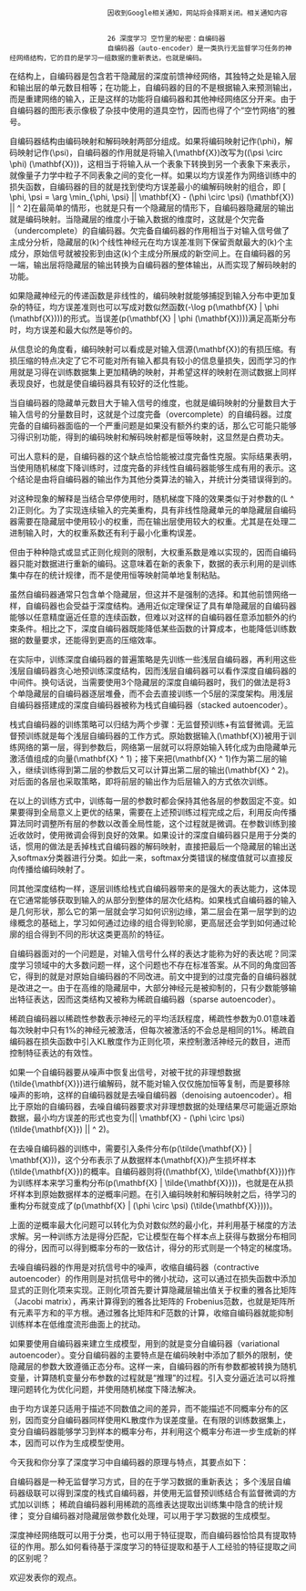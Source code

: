 
                            
                            因收到Google相关通知，网站将会择期关闭。相关通知内容
                            
                            
                            26 深度学习 空竹里的秘密：自编码器
                            自编码器（auto-encoder）是一类执行无监督学习任务的神经网络结构，它的目的是学习一组数据的重新表达，也就是编码。

在结构上，自编码器是包含若干隐藏层的深度前馈神经网络，其独特之处是输入层和输出层的单元数目相等；在功能上，自编码器的目的不是根据输入来预测输出，而是重建网络的输入，正是这样的功能将自编码器和其他神经网络区分开来。由于自编码器的图形表示像极了杂技中使用的道具空竹，因而也得了个“空竹网络”的雅号。

自编码器结构由编码映射和解码映射两部分组成。如果将编码映射记作\(\\phi\)，解码映射记作\(\\psi\)，自编码器的作用就是将输入\(\\mathbf{X}\)改写为\((\\psi \\circ \\phi) (\\mathbf{X})\)，这相当于将输入从一个表象下转换到另一个表象下来表示，就像量子力学中粒子不同表象之间的变化一样。如果以均方误差作为网络训练中的损失函数，自编码器的目的就是找到使均方误差最小的编解码映射的组合，即
\[ \\phi, \\psi = \\arg \\min_{\\phi, \\psi} || \\mathbf{X} - (\\phi \\circ \\psi) (\\mathbf{X}) || ^ 2\]在最简单的情形，也就是只有一个隐藏层的情形下，自编码器隐藏层的输出就是编码映射。当隐藏层的维度小于输入数据的维度时，这就是个欠完备（undercomplete）的自编码器。欠完备自编码器的作用相当于对输入信号做了主成分分析，隐藏层的\(k\)个线性神经元在均方误差准则下保留贡献最大的\(k\)个主成分，原始信号就被投影到由这\(k\)个主成分所展成的新空间上。在自编码器的另一端，输出层将隐藏层的输出转换为自编码器的整体输出，从而实现了解码映射的功能。

如果隐藏神经元的传递函数是非线性的，编码映射就能够捕捉到输入分布中更加复杂的特征，均方误差准则也可以写成对数似然函数\(-\\log p(\\mathbf{X} | \\phi (\\mathbf{X}))\)的形式。当误差\(p(\\mathbf{X} | \\phi (\\mathbf{X}))\)满足高斯分布时，均方误差和最大似然是等价的。

从信息论的角度看，编码映射可以看成是对输入信源\(\\mathbf{X}\)的有损压缩。有损压缩的特点决定了它不可能对所有输入都具有较小的信息量损失，因而学习的作用就是习得在训练数据集上更加精确的映射，并希望这样的映射在测试数据上同样表现良好，也就是使自编码器具有较好的泛化性能。

当自编码器的隐藏单元数目大于输入信号的维度，也就是编码映射的分量数目大于输入信号的分量数目时，这就是个过度完备（overcomplete）的自编码器。过度完备的自编码器面临的一个严重问题是如果没有额外约束的话，那么它可能只能够习得识别功能，得到的编码映射和解码映射都是恒等映射，这显然是白费功夫。

可出人意料的是，自编码器的这个缺点恰恰能被过度完备性克服。实际结果表明，当使用随机梯度下降训练时，过度完备的非线性自编码器能够生成有用的表示。这个结论是由将自编码器的输出作为其他分类算法的输入，并统计分类错误得到的。

对这种现象的解释是当结合早停使用时，随机梯度下降的效果类似于对参数的\(L ^ 2\)正则化。为了实现连续输入的完美重构，具有非线性隐藏单元的单隐藏层自编码器需要在隐藏层中使用较小的权重，而在输出层使用较大的权重。尤其是在处理二进制输入时，大的权重系数还有利于最小化重构误差。

但由于种种隐式或显式正则化规则的限制，大权重系数是难以实现的，因而自编码器只能对数据进行重新的编码。这意味着在新的表象下，数据的表示利用的是训练集中存在的统计规律，而不是使用恒等映射简单地复制粘贴。

虽然自编码器通常只包含单个隐藏层，但这并不是强制的选择。和其他前馈网络一样，自编码器也会受益于深度结构。通用近似定理保证了具有单隐藏层的自编码器能够以任意精度逼近任意的连续函数，但难以对这样的自编码器任意添加额外的约束条件。相比之下，深度自编码器既能降低某些函数的计算成本，也能降低训练数据的数量要求，还能得到更高的压缩效率。

在实际中，训练深度自编码器的普遍策略是先训练一些浅层自编码器，再利用这些浅层自编码器贪心地预训练深度结构，因而浅层自编码器可以看作深度自编码器的中间件。换句话说，当需要使用3个隐藏层的深度自编码器时，我们的做法是将3个单隐藏层的自编码器逐层堆叠，而不会去直接训练一个5层的深度架构。用浅层自编码器搭建成的深度自编码器被称为栈式自编码器（stacked autoencoder）。

栈式自编码器的训练策略可以归结为两个步骤：无监督预训练+有监督微调。无监督预训练就是每个浅层自编码器的工作方式。原始数据输入\(\\mathbf{X}\)被用于训练网络的第一层，得到参数后，网络第一层就可以将原始输入转化成为由隐藏单元激活值组成的向量\(\\mathbf{X} ^ 1\)；接下来把\(\\mathbf{X} ^ 1\)作为第二层的输入，继续训练得到第二层的参数后又可以计算出第二层的输出\(\\mathbf{X} ^ 2\)。对后面的各层也采取策略，即将前层的输出作为后层输入的方式依次训练。

在以上的训练方式中，训练每一层的参数时都会保持其他各层的参数固定不变。如果要得到全局意义上更优的结果，需要在上述预训练过程完成之后，利用反向传播算法同时调整所有层的参数以改善全局性能，这个过程就是微调。在参数训练到接近收敛时，使用微调会得到良好的效果。如果设计的深度自编码器只是用于分类的话，惯用的做法是丢掉栈式自编码器的解码映射，直接把最后一个隐藏层的输出送入softmax分类器进行分类。如此一来，softmax分类错误的梯度值就可以直接反向传播给编码映射了。

同其他深度结构一样，逐层训练给栈式自编码器带来的是强大的表达能力，这体现在它通常能够获取到输入的从部分到整体的层次化结构。如果栈式自编码器的输入是几何形状，那么它的第一层就会学习如何识别边缘，第二层会在第一层学到的边缘概念的基础上，学习如何通过边缘的组合得到轮廓，更高层还会学到如何通过轮廓的组合得到不同的形状这类更高阶的特征。

自编码器面对的一个问题是，对输入信号什么样的表达才能称为好的表达呢？同深度学习领域中的大多数问题一样，这个问题也不存在标准答案。从不同的角度回答它，得到的就是对原始自编码器的不同改进。前文中提到的过度完备的自编码器就是改进之一。由于在高维的隐藏层中，大部分神经元是被抑制的，只有少数能够输出特征表达，因而这类结构又被称为稀疏自编码器（sparse autoencoder）。

稀疏自编码器以稀疏性参数表示神经元的平均活跃程度，稀疏性参数为0.01意味着每次映射中只有1%的神经元被激活，但每次被激活的不会总是相同的1%。稀疏自编码器在损失函数中引入KL散度作为正则化项，来控制激活神经元的数目，进而控制特征表达的有效性。

如果一个自编码器要从噪声中恢复出信号，对被干扰的非理想数据\(\\tilde{\\mathbf{X}}\)进行编解码，就不能对输入仅仅施加恒等复制，而是要移除噪声的影响，这样的自编码器就是去噪自编码器（denoising autoencoder）。相比于原始的自编码器，去噪自编码器要求对非理想数据的处理结果尽可能逼近原始数据，最小均方误差的形式也变为\(|| \\mathbf{X} - (\\phi \\circ \\psi) (\\tilde{\\mathbf{X}}) || ^ 2\)。

在去噪自编码器的训练中，需要引入条件分布\(p(\\tilde{\\mathbf{X}} | \\mathbf{X})\)，这个分布表示了从数据样本\(\\mathbf{X}\)产生损坏样本\(\\tilde{\\mathbf{X}}\)的概率。自编码器则将\((\\mathbf{X}, \\tilde{\\mathbf{X}})\)作为训练样本来学习重构分布\(p(\\mathbf{X} | \\tilde{\\mathbf{X}})\)，也就是在从损坏样本到原始数据样本的逆概率问题。在引入编码映射和解码映射之后，待学习的重构分布就变成了\(p(\\mathbf{X} | (\\phi \\circ \\psi) (\\tilde{\\mathbf{X}}))\)。

上面的逆概率最大化问题可以转化为负对数似然的最小化，并利用基于梯度的方法求解。另一种训练方法是得分匹配，它让模型在每个样本点上获得与数据分布相同的得分，因而可以得到概率分布的一致估计，得分的形式则是一个特定的梯度场。

去噪自编码器的作用是对抗信号中的噪声，收缩自编码器（contractive autoencoder）的作用则是对抗信号中的微小扰动，这可以通过在损失函数中添加显式的正则化项来实现。正则化项首先要计算隐藏层输出值关于权重的雅各比矩阵（Jacobi matrix），再来计算得到的雅各比矩阵的 Frobenius范数，也就是矩阵所有元素平方和的平方根。通过雅各比矩阵和F范数的计算，收缩自编码器就能抑制训练样本在低维度流形曲面上的扰动。

如果要使用自编码器来建立生成模型，用到的就是变分自编码器（variational autoencoder）。变分自编码器的主要特点是在编码映射中添加了额外的限制，使隐藏层的参数大致遵循正态分布。这样一来，自编码器的所有参数都被转换为随机变量，计算随机变量分布参数的过程就是“推理”的过程。引入变分逼近法可以将推理问题转化为优化问题，并使用随机梯度下降法解决。

由于均方误差只适用于描述不同数值之间的差异，而不能描述不同概率分布的区别，因而变分自编码器同样使用KL散度作为误差度量。在有限的训练数据集上，变分自编码器能够学习到样本的概率分布，并利用这个概率分布进一步生成新的样本，因而可以作为生成模型使用。

今天我和你分享了深度学习中自编码器的原理与特点，其要点如下：


自编码器是一种无监督学习方式，目的在于学习数据的重新表达；
多个浅层自编码器级联可以得到深度的栈式自编码器，并使用无监督预训练结合有监督微调的方式加以训练；
稀疏自编码器利用稀疏的高维表达提取出训练集中隐含的统计规律；
变分自编码器对隐藏层做参数化处理，可以用于学习数据的生成模型。


深度神经网络既可以用于分类，也可以用于特征提取，而自编码器恰恰具有提取特征的作用。那么如何看待基于深度学习的特征提取和基于人工经验的特征提取之间的区别呢？

欢迎发表你的观点。



                        
                        
                            